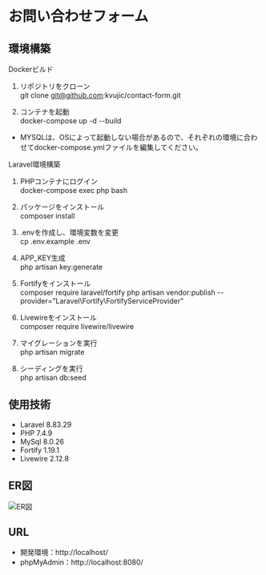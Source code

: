 # お問い合わせフォーム


## 環境構築

Dockerビルド

1. リポジトリをクローン  
git clone git@github.com:kvujic/contact-form.git

3. コンテナを起動  
docker-compose up -d --build

* MYSQLは、OSによって起動しない場合があるので、それぞれの環境に合わせてdocker-compose.ymlファイルを編集してください。

Laravel環境構築  

1. PHPコンテナにログイン  
docker-compose exec php bash

2. パッケージをインストール  
composer install

3. .envを作成し、環境変数を変更  
cp .env.example .env

4. APP_KEY生成  
php artisan key:generate

5. Fortifyをインストール  
composer require laravel/fortify
php artisan vendor:publish --provider="Laravel\Fortify\FortifyServiceProvider"

6. Livewireをインストール  
composer require livewire/livewire

7. マイグレーションを実行  
php artisan migrate

8. シーディングを実行  
php artisan db:seed

## 使用技術
- Laravel 8.83.29
- PHP 7.4.9
- MySql 8.0.26
- Fortify 1.19.1
- Livewire 2.12.8

## ER図
![ER図](./images/drawio.png)

## URL
- 開発環境：http://localhost/
- phpMyAdmin：http://localhost:8080/
